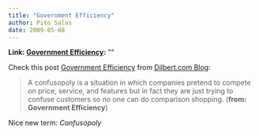 ```yaml
---
title: "Government Efficiency"
author: Pito Salas
date: 2009-05-08
---
```


**Link: [Government Efficiency](None):** ""

Check this post [Government
Efficiency](<http://dilbert.com/blog/entry/government_efficiency/>) from
[Dilbert.com Blog](<http://dilbert.com/blog/entry.feed/>):

> A confusopoly is a situation in which companies pretend to compete on price,
> service, and features but in fact they are just trying to confuse customers
> so no one can do comparison shopping. (**from: Government Efficiency**)

Nice new term: _Confusopoly_


